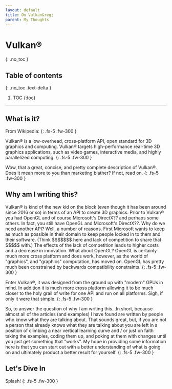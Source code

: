 ```yaml
---
layout: default
title: On Vulkan&reg;
parent: My Thoughts
---
```


# Vulkan&reg;
{: .no_toc }

## Table of contents
{: .no_toc .text-delta }

1. TOC
{:toc}

---

## What is it?

From Wikipedia:
{: .fs-5 .fw-300 }

Vulkan&reg; is a low-overhead, cross-platform API, open standard for 3D graphics and computing. Vulkan&reg; targets high-performance real-time 3D graphics applications, such as video games, interactive media, and highly parallelized computing.
{: .fs-5 .fw-300 }

Wow, that a great, concise, and pretty complete description of Vulkan&reg;.  Does it mean more to you than marketing blather?  If not, read on.
{: .fs-5 .fw-300 }

## Why am I writing this?

Vulkan&reg; is kind of the new kid on the block (even though it has been around since 2016 or so) in terms of an API to create 3D graphics.
Prior to Vulkan&reg; you had OpenGL and of course Microsoft's DirectX?? and perhaps some others.  In fact, you still have OpenGL and
Microsoft's DirectX??.  Why do we need another API?  Well, a number of reasons. First Microsoft wants to keep as much as possible
in their domain to keep people locked in to them and their software. (Think \$\$\$\$\$\$\$ here and lack of competition to share that \$\$\$\$\$ with.)
The effects of the lack of competition leads to higher costs and a decrease in innovation.  What about OpenGL? OpenGL is certainly
much more cross platform and does work, however, as the world of "graphics", and "graphics" computation, has moved on. OpenGL has
pretty much been constrained by backwards compatibility constraints.
{: .fs-5 .fw-300 }

Enter Vulkan&reg;, it was designed from the ground up with "modern" GPUs in mind.  In addition it is much more cross platform
allowing it to be much closer to the holy grail of write for one API and run on all platforms.  Sigh, if only it were that simple.
{: .fs-5 .fw-300 }

So, to answer the question of why I am writing this...In short, because almost all of the articles (and examples) I have found are written
by people who know what they are talking about.  That sounds great, but, if you are not a person that already knows what they
are talking about you are left in a position of climbing a near vertical learning curve and / or just on faith taking the
examples, coding them up, and poking at them with changes until you just get something that "works".  My hope in providing some
information here is that you can start out with a better understanding of what is going on and ultimately product a better
result for yourself.
{: .fs-5 .fw-300 }

## Let's Dive In

Splash!
{: .fs-5 .fw-300 }
